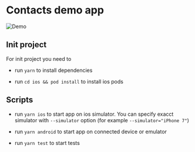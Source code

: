 # Contacts demo app

![Demo](./demo.gif)

## Init project

For init project you need to

- run `yarn` to install dependencies

- run `cd ios && pod install` to install ios pods

## Scripts

- run `yarn ios` to start app on ios simulator. You can specify exacct simulator with `--simulator` option (for example `--simulator="iPhone 7"`)

- run `yarn android` to start app on connected device or emulator

- run `yarn test` to start tests
